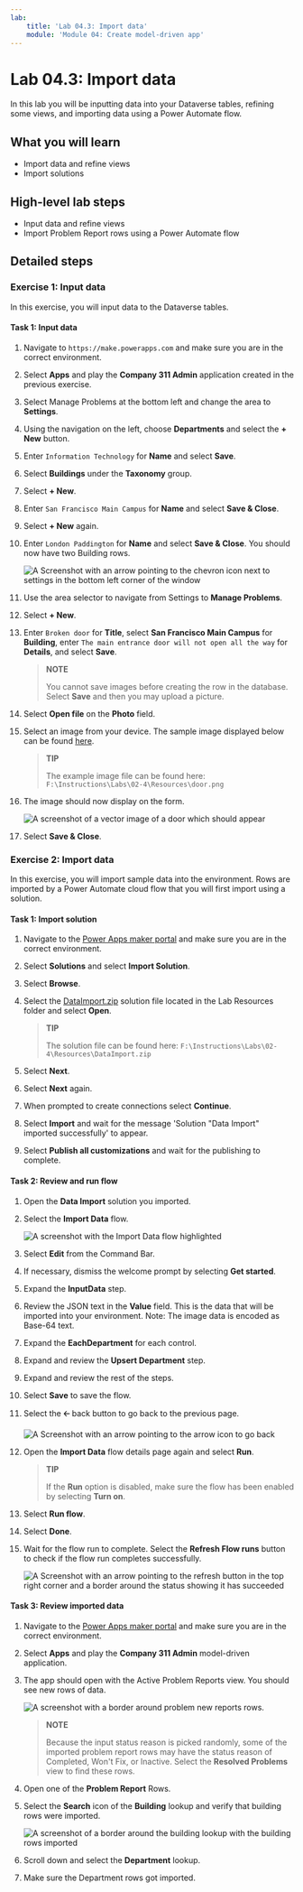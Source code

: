 ```yaml
---
lab:
    title: 'Lab 04.3: Import data'
    module: 'Module 04: Create model-driven app'
---
```


# Lab 04.3: Import data

In this lab you will be inputting data into your Dataverse tables, refining some views, and importing data using a Power Automate flow.

## What you will learn

-   Import data and refine views
-   Import solutions

## High-level lab steps

-   Input data and refine views
-   Import Problem Report rows using a Power Automate flow

## Detailed steps

### Exercise 1: Input data

In this exercise, you will input data to the Dataverse tables.

#### Task 1: Input data

1.  Navigate to `https://make.powerapps.com` and make sure you are in the correct environment.

2.  Select **Apps** and play the **Company 311 Admin** application created in
    the previous exercise.

3.  Select Manage Problems at the bottom left and change the area to **Settings**.

4.  Using the navigation on the left, choose **Departments** and select the **+ New** button.

5.  Enter `Information Technology` for **Name** and select **Save**.

6.  Select **Buildings** under the **Taxonomy** group.

7.  Select **+ New**.

8.  Enter `San Francisco Main Campus` for **Name** and select **Save & Close**.

9.  Select **+ New** again.

10. Enter `London Paddington` for **Name** and select **Save & Close**. You should now have two Building rows.

    ![A Screenshot with an arrow pointing to the chevron icon next to settings in the bottom left corner of the window](02-4/media/Lab2-4-Ex1-Task1-6.png)

11. Use the area selector to navigate from Settings to **Manage Problems**.

12. Select **+ New**.

13. Enter `Broken door` for **Title**, select **San Francisco Main Campus** for **Building**, enter `The main entrance door will not open all the way` for **Details**, and select **Save**.

    > **NOTE**
    >
    > You cannot save images before creating the row in the database. Select **Save** and then you may upload a picture.

14. Select **Open file** on the **Photo** field.

15. Select an image from your device. The sample image displayed below can be found [here](https://github.com/MicrosoftLearning/PL-100-Microsoft-Power-Platform-App-Maker/raw/master/Instructions/Labs/02-4/Resources/door.png).

    > **TIP** 
    > 
    > The example image file can be found here: ```F:\Instructions\Labs\02-4\Resources\door.png```

16. The image should now display on the form.

    ![A screenshot of a vector image of a door which should appear](02-4/media/Lab2-4-Ex1-Task1-10.png)

17. Select **Save & Close**.

### Exercise 2: Import data

In this exercise, you will import sample data into the environment. Rows are imported by a Power Automate cloud flow that you will first import using a solution.

#### Task 1: Import solution

1.  Navigate to the [Power Apps maker portal](https://make.powerapps.com/) and make sure you are in the correct environment.

2.  Select **Solutions** and select  **Import Solution**.

3.  Select **Browse**.

4.  Select the [DataImport.zip](https://github.com/MicrosoftLearning/PL-100-Microsoft-Power-Platform-App-Maker/raw/master/Instructions/Labs/02-4/Resources/DataImport.zip) solution file located in the Lab Resources folder and select **Open**.

    > **TIP** 
    > 
    > The solution file can be found here: ```F:\Instructions\Labs\02-4\Resources\DataImport.zip```

5.  Select **Next**.

6.  Select **Next** again.

7.  When prompted to create connections select **Continue**.

8.  Select **Import** and wait for the message 'Solution "Data Import" imported successfully' to appear.

9.  Select **Publish all customizations** and wait for the publishing to complete. 


#### Task 2: Review and run flow

1.  Open the **Data Import** solution you imported.

2.  Select the **Import Data** flow. 

    ![A screenshot with the Import Data flow highlighted](02-4/media/Lab2-4-Ex2-Task2-1.png)

3.  Select **Edit** from the Command Bar.
 
4.  If necessary, dismiss the welcome prompt by selecting **Get started**.

5.  Expand the **InputData** step.

6.  Review the JSON text in the **Value** field. This is the data that will be imported into your environment. Note: The image data is encoded as Base-64 text.

7.  Expand the **EachDepartment** for each control.

8.  Expand and review the **Upsert Department** step.

9. Expand and review the rest of the steps.

10. Select **Save** to save the flow.

11. Select the **🡠** back button to go back to the previous page.

    ![A Screenshot with an arrow pointing to the arrow icon to go back](02-4/media/Lab2-4-Ex2-Task2-2.png)

12. Open the **Import Data** flow details page again and select **Run**.

    > **TIP**
    >
    > If the **Run** option is disabled, make sure the flow has been enabled by selecting **Turn on**.

13. Select **Run flow**.

14. Select **Done**.

15. Wait for the flow run to complete. Select the **Refresh Flow runs** button to check if the flow run completes successfully.

    ![A Screenshot with an arrow pointing to the refresh button in the top right corner and a border around the status showing it has succeeded](02-4/media/Lab2-4-Ex2-Task2-3.png)


#### Task 3: Review imported data

1.  Navigate to the [Power Apps maker portal](https://make.powerapps.com/) and make sure you are in the correct environment.

2.  Select **Apps** and play the **Company 311 Admin** model-driven application.

3.  The app should open with the Active Problem Reports view. You should see new rows of data.

    ![A screenshot with a border around problem new reports rows.](02-4/media/Lab2-4-Ex2-Task3-1.png) 

    > **NOTE**
    >
    > Because the input status reason is picked randomly, some of the imported problem report rows may have the status reason of Completed, Won't Fix, or Inactive. Select the **Resolved Problems** view to find these rows.

4.  Open one of the **Problem Report** Rows.

5.  Select the **Search** icon of the **Building** lookup and verify that building rows were imported.

    ![A screenshot of a border around the building lookup with the building rows imported](02-4/media/Lab2-4-Ex2-Task3-2.png)

6.  Scroll down and select the **Department** lookup.

7.  Make sure the Department rows got imported.
